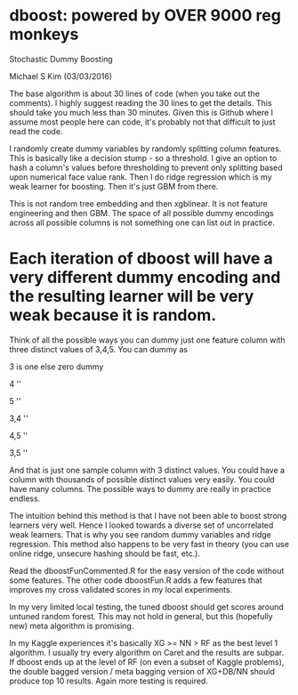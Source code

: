 # dboost: powered by OVER 9000 reg monkeys
Stochastic Dummy Boosting

Michael S Kim (03/03/2016)

The base algorithm is about 30 lines of code (when you take out the comments). I highly suggest reading the 30 lines to get the details. This should take you much less than 30 minutes. Given this is Github where I assume most people here can code, it's probably not that difficult to just read the code.

I randomly create dummy variables by randomly splitting column features. This is basically like a decision stump - so a threshold. I give an option to hash a column's values before thresholding to prevent only splitting based upon numerical face value rank. Then I do ridge regression which is my weak learner for boosting. Then it's just GBM from there.

This is not random tree embedding and then xgblinear. It is not feature engineering and then GBM. The space of all possible dummy encodings across all possible columns is not something one can list out in practice. 

# Each iteration of dboost will have a very different dummy encoding and the resulting learner will be very weak because it is random. 

Think of all the possible ways you can dummy just one feature column with three distinct values of 3,4,5. You can dummy as

3 is one else zero dummy

4 ''

5 ''

3,4 ''

4,5 ''

3,5 ''

And that is just one sample column with 3 distinct values. You could have a column with thousands of possible distinct values very easily. You could have many columns. The possible ways to dummy are really in practice endless. 

The intuition behind this method is that I have not been able to boost strong learners very well. Hence I looked towards a diverse set of uncorrelated weak learners. That is why you see random dummy variables and ridge regression. This method also happens to be very fast in theory (you can use online ridge, unsecure hashing should be fast, etc.). 

Read the dboostFunCommented.R for the easy version of the code without some features. The other code dboostFun.R adds a few features that improves my cross validated scores in my local experiments. 

In my very limited local testing, the tuned dboost should get scores around untuned random forest. This may not hold in general, but this (hopefully new) meta algorithm is promising.

In my Kaggle experiences it's basically XG >= NN > RF as the best level 1 algorithm. I usually try every algorithm on Caret and the results are subpar. If dboost ends up at the level of RF (on even a subset of Kaggle problems), the double bagged version / meta bagging version of XG+DB/NN should produce top 10 results. Again more testing is required.
